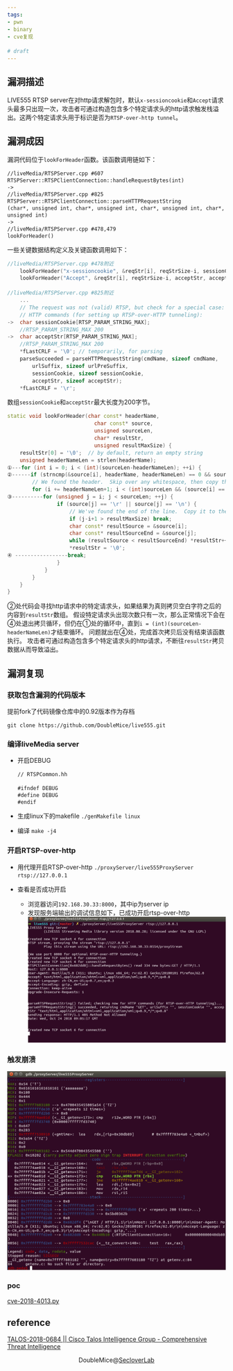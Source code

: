 ```yaml
---
tags:
- pwn 
- binary
- cve复现

# draft
---
```


## 漏洞描述
LIVE555 RTSP server在对http请求解包时，默认`x-sessioncookie`和`Accept`请求头最多只出现一次，攻击者可通过构造包含多个特定请求头的http请求触发栈溢出。这两个特定请求头用于标识是否为`RTSP-over-http tunnel`。

## 漏洞成因

漏洞代码位于`lookForHeader`函数。该函数调用链如下：
```
//liveMedia/RTSPServer.cpp #607
RTSPServer::RTSPClientConnection::handleRequestBytes(int)
->
//liveMedia/RTSPServer.cpp #825
RTSPServer::RTSPClientConnection::parseHTTPRequestString
(char*, unsigned int, char*, unsigned int, char*, unsigned int, char*, unsigned int)
->
//liveMedia/RTSPServer.cpp #478,479
lookForHeader()
```

一些关键数据结构定义及关键函数调用如下：
```cpp
//liveMedia/RTSPServer.cpp #478附近
    lookForHeader("x-sessioncookie", &reqStr[i], reqStrSize-i, sessionCookie, sessionCookieMaxSize);
    lookForHeader("Accept", &reqStr[i], reqStrSize-i, acceptStr, acceptStrMaxSize);

//liveMedia/RTSPServer.cpp #825附近
    ...
    // The request was not (valid) RTSP, but check for a special case:
    // HTTP commands (for setting up RTSP-over-HTTP tunneling):
->  char sessionCookie[RTSP_PARAM_STRING_MAX];  
    //RTSP_PARAM_STRING_MAX 200
->  char acceptStr[RTSP_PARAM_STRING_MAX];      
    //RTSP_PARAM_STRING_MAX 200
    *fLastCRLF = '\0'; // temporarily, for parsing
    parseSucceeded = parseHTTPRequestString(cmdName, sizeof cmdName,
        urlSuffix, sizeof urlPreSuffix,
        sessionCookie, sizeof sessionCookie,
        acceptStr, sizeof acceptStr);
    *fLastCRLF = '\r';
```
数组`sessionCookie`和`acceptStr`最大长度为200字节。


```cpp
static void lookForHeader(char const* headerName, 
                            char const* source, 
                            unsigned sourceLen, 
                            char* resultStr, 
                            unsigned resultMaxSize) {
    resultStr[0] = '\0';  // by default, return an empty string
    unsigned headerNameLen = strlen(headerName);
①---for (int i = 0; i < (int)(sourceLen-headerNameLen); ++i) {
②------if (strncmp(&source[i], headerName, headerNameLen) == 0 && source[i+headerNameLen] == ':') {
        // We found the header.  Skip over any whitespace, then copy the rest of the line to "resultStr":
        for (i += headerNameLen+1; i < (int)sourceLen && (source[i] == ' ' || source[i] == '\t'); ++i) {}
③----------for (unsigned j = i; j < sourceLen; ++j) {
                if (source[j] == '\r' || source[j] == '\n') {
                    // We've found the end of the line.  Copy it to the result (if it will fit):
                    if (j-i+1 > resultMaxSize) break;
                    char const* resultSource = &source[i];
                    char const* resultSourceEnd = &source[j];
                    while (resultSource < resultSourceEnd) *resultStr++ = *resultSource++;
                    *resultStr = '\0';
④ -----------------break;
                }
            }
        }
    }
}
```


②处代码会寻找http请求中的特定请求头，如果结果为真则拷贝空白字符之后的内容到`resultStr`数组。
假设特定请求头出现次数只有一次，那么正常情况下会在④处退出拷贝循环，但仍在①处的循环中，直到`i = (int)(sourceLen-headerNameLen)`才结束循环。
问题就出在④处，完成首次拷贝后没有结束该函数执行。
攻击者可通过构造包含多个特定请求头的http请求，不断往`resultStr`拷贝数据从而导致溢出。


## 漏洞复现

### 获取包含漏洞的代码版本

提前fork了代码镜像仓库中的0.92版本作为存档
```
git clone https://github.com/DoubleMice/live555.git
```


### 编译liveMedia server

* 开启DEBUG
    ```
    // RTSPCommon.hh

    #ifndef DEBUG
    #define DEBUG
    #endif
    ```

* 生成linux下的makefile
    `./genMakefile linux`
* 编译
    `make -j4`

### 开启RTSP-over-http

* 用代理开启RTSP-over-http
    `./proxyServer/live555ProxyServer rtsp://127.0.0.1`

* 查看是否成功开启
    * 浏览器访问`192.168.30.33:8000`，其中ip为server ip
    * 发现服务端输出的调试信息如下，已成功开启rtsp-over-http
        ![](../assets/2018-10/rtsp-over-http.png)
    


### 触发崩溃
![](../assets/2018-10/crash.png)



### poc

[cve-2018-4013.py](https://github.com/DoubleMice/cve-2018-4013/blob/master/cve-2018-4013.py)



## reference
[TALOS-2018-0684 ||  Cisco Talos Intelligence Group - Comprehensive Threat Intelligence](https://talosintelligence.com/vulnerability_reports/TALOS-2018-0684)

<div align="center">
DoubleMice@<a href="http://www.seclover.com">SecloverLab</a>
</div>